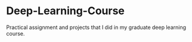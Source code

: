 # Deep-Learning-Course
Practical assignment and projects that I did in my graduate deep learning course.
